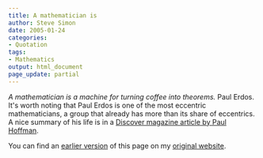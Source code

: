 ```yaml
---
title: A mathematician is
author: Steve Simon
date: 2005-01-24
categories:
- Quotation
tags:
- Mathematics
output: html_document
page_update: partial
---
```

*A mathematician is a machine for turning coffee into theorems.* Paul Erdos. It's worth noting that Paul Erdos is one of the most eccentric mathematicians, a group that already has more than its share of eccentrics. A nice summary of his life is in a [Discover magazine article by Paul Hoffman][hof1].

You can find an [earlier version][sim1] of this page on my [original website][sim2].

[sim1]: http://www.pmean.com/05/AMathematicianIs.html
[sim2]: http://www.pmean.com/original_site.html
[hof1]: http://www.findarticles.com/p/articles/mi_m1511/is_n7_v19/ai_20870345
